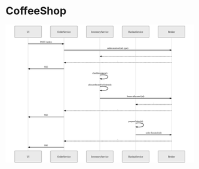 # CoffeeShop
![asd](https://github.com/HasseNasse/CoffeeShop/blob/master/etc/reactive-coffeeshop-1.2.svg)
